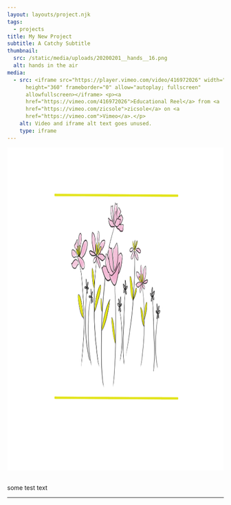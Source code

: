 ```yaml
---
layout: layouts/project.njk
tags:
  - projects
title: My New Project
subtitle: A Catchy Subtitle
thumbnail:
  src: /static/media/uploads/20200201__hands__16.png
  alt: hands in the air
media:
  - src: <iframe src="https://player.vimeo.com/video/416972026" width="640"
      height="360" frameborder="0" allow="autoplay; fullscreen"
      allowfullscreen></iframe> <p><a
      href="https://vimeo.com/416972026">Educational Reel</a> from <a
      href="https://vimeo.com/zicsole">zicsole</a> on <a
      href="https://vimeo.com">Vimeo</a>.</p>
    alt: Video and iframe alt text goes unused.
    type: iframe
---
```

<div class="w3-content" style="max-width:1100px">

  <!-- About Section -->

  <div class="w3-row w3-padding-64" id="about">
    <div class="w3-col m6 w3-padding-large w3-hide-small">
     <img src="/static/media/uploads/button_01.png" class="w3-round w3-image w3-opacity-min" alt="Table Setting" width="600" height="750">
    </div>

```

```

  </div>
  some test text
  <hr>